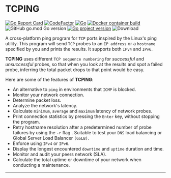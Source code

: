 
# TCPING

[![Go Report Card](https://goreportcard.com/badge/github.com/dragonsecurity/tcping)](https://goreportcard.com/report/github.com/dragonsecurity/tcping)
[![CodeFactor](https://www.codefactor.io/repository/github/pouriyajamshidi/tcping/badge)](https://www.codefactor.io/repository/github/dragonsecurity/tcping)
[![Go](https://github.com/pouriyajamshidi/tcping/actions/workflows/.github/workflows/codeql-analysis.yml/badge.svg)](https://github.com/dragonsecurity/tcping/actions/workflows/go.yml)
[![Docker container build](https://github.com/pouriyajamshidi/tcping/actions/workflows/container-publish.yml/badge.svg)](https://github.com/dragonsecurity/tcping/actions/workflows/container-publish.yml)
![GitHub go.mod Go version](https://img.shields.io/github/go-mod/go-version/pouriyajamshidi/tcping)
[![Go project version](https://badge.fury.io/go/github.com%dragonsecurity%2Ftcping.svg)](https://badge.fury.io/go/github.com%2Fdragonsecurity%2Ftcping)
![Download](https://img.shields.io/github/downloads/dragonsecurity/tcping/total.svg?label=DOWNLOADS&logo=github)

A cross-platform ping program for `TCP` ports inspired by the Linux's ping utility. This program will send `TCP` probes to an `IP address` or a `hostname` specified by you and prints the results. It supports both `IPv4` and `IPv6`.

**TCPING** uses different `TCP sequence numbering` for _successful_ and _unsuccessful_ probes, so that when you look at the results and spot a failed probe, inferring the total packet drops to that point would be easy.

Here are some of the features of **TCPING**:

- An alternative to `ping` in environments that `ICMP` is blocked.
- Monitor your network connection.
- Determine packet loss.
- Analyze the network's latency.
- Calculate `minimum`, `average` and `maximum` latency of network probes.
- Print connection statistics by pressing the `Enter` key, without stopping the program.
- Retry hostname resolution after a predetermined number of probe failures by using the `-r` flag . Suitable to test your `DNS` load balancing or Global Server Load Balancer `(GSLB)`.
- Enforce using `IPv4` or `IPv6`.
- Display the longest encountered `downtime` and `uptime` duration and time.
- Monitor and audit your peers network (SLA).
- Calculate the total uptime or downtime of your network when conducting a maintenance.

---
